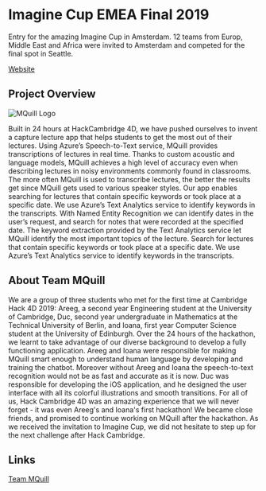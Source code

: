 # Imagine Cup EMEA Final 2019  
Entry for the amazing Imagine Cup in Amsterdam. 12 teams from Europ, Middle East and Africa were invited to Amsterdam and competed for the final spot in Seattle.

[Website](https://imaginecup.microsoft.com/en-us/emea)

## Project Overview

![MQuill Logo](https://i.imgur.com/hjvzUs8.png)

Built in 24 hours at HackCambridge 4D, we have pushed ourselves to invent a capture lecture app that helps students to get the most out of their lectures. Using Azure’s Speech-to-Text service, MQuill provides transcriptions of lectures in real time. Thanks to custom acoustic and language models, MQuill achieves a high level of accuracy even when describing lectures in noisy environments commonly found in classrooms. The more often MQuill is used to transcribe lectures, the better the results get since MQuill gets used to various speaker styles. Our app enables searching for lectures that contain specific keywords or took place at a specific date. We use Azure’s Text Analytics service to identify keywords in the transcripts. With Named Entity Recognition we can identify dates in the user’s request, and search for notes that were recorded at the specified date. The keyword extraction provided by the Text Analytics service let MQuill identify the most important topics of the lecture. Search for lectures that contain specific keywords or took place at a specific date. We use Azure’s Text Analytics service to identify keywords in the transcripts.

## About Team MQuill

We are a group of three students who met for the first time at Cambridge Hack 4D 2019: Areeg, a second year Engineering student at the University of Cambridge, Duc, second year undergraduate in Mathematics at the Technical University of Berlin, and Ioana, first year Computer Science student at the University of Edinburgh. Over the 24 hours of the hackathon, we learnt to take advantage of our diverse background to develop a fully functioning application. Areeg and Ioana were responsible for making MQuill smart enough to understand human language by developing and training the chatbot. Moreover without Areeg and Ioana the speech-to-text recognition would not be as fast and accurate as it is now. Duc was responsible for developing the iOS application, and he designed the user interface with all its colorful illustrations and smooth transitions. For all of us, Hack Cambridge 4D was an amazing experience that we will never forget - it was even Areeg's and Ioana's first hackathon! We became close friends, and promised to continue working on MQuill after the hackathon. As we received the invitation to Imagine Cup, we did not hesitate to step up for the next challenge after Hack Cambridge.

## Links

[Team MQuill](https://imaginecup.microsoft.com/en-us/Team/019c4601-890c-4798-baf3-920cdff54e60)

